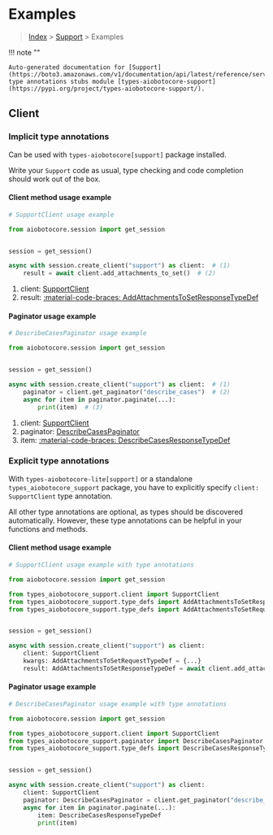 # Examples

> [Index](../README.md) > [Support](./README.md) > Examples

!!! note ""

    Auto-generated documentation for [Support](https://boto3.amazonaws.com/v1/documentation/api/latest/reference/services/support.html#support)
    type annotations stubs module [types-aiobotocore-support](https://pypi.org/project/types-aiobotocore-support/).

## Client

### Implicit type annotations

Can be used with `types-aiobotocore[support]` package installed.

Write your `Support` code as usual,
type checking and code completion should work out of the box.



#### Client method usage example

```python
# SupportClient usage example

from aiobotocore.session import get_session


session = get_session()

async with session.create_client("support") as client:  # (1)
    result = await client.add_attachments_to_set()  # (2)
```

1. client: [SupportClient](./client.md)
2. result: [:material-code-braces: AddAttachmentsToSetResponseTypeDef](./type_defs.md#addattachmentstosetresponsetypedef)



#### Paginator usage example

```python
# DescribeCasesPaginator usage example

from aiobotocore.session import get_session


session = get_session()

async with session.create_client("support") as client:  # (1)
    paginator = client.get_paginator("describe_cases")  # (2)
    async for item in paginator.paginate(...):
        print(item)  # (3)
```

1. client: [SupportClient](./client.md)
2. paginator: [DescribeCasesPaginator](./paginators.md#describecasespaginator)
3. item: [:material-code-braces: DescribeCasesResponseTypeDef](./type_defs.md#describecasesresponsetypedef)




### Explicit type annotations

With `types-aiobotocore-lite[support]`
or a standalone `types_aiobotocore_support` package, you have to explicitly specify
`client: SupportClient` type annotation.

All other type annotations are optional, as types should be discovered automatically.
However, these type annotations can be helpful in your functions and methods.


#### Client method usage example

```python
# SupportClient usage example with type annotations

from aiobotocore.session import get_session

from types_aiobotocore_support.client import SupportClient
from types_aiobotocore_support.type_defs import AddAttachmentsToSetResponseTypeDef
from types_aiobotocore_support.type_defs import AddAttachmentsToSetRequestTypeDef


session = get_session()

async with session.create_client("support") as client:
    client: SupportClient
    kwargs: AddAttachmentsToSetRequestTypeDef = {...}
    result: AddAttachmentsToSetResponseTypeDef = await client.add_attachments_to_set(**kwargs)
```



#### Paginator usage example

```python
# DescribeCasesPaginator usage example with type annotations

from aiobotocore.session import get_session

from types_aiobotocore_support.client import SupportClient
from types_aiobotocore_support.paginator import DescribeCasesPaginator
from types_aiobotocore_support.type_defs import DescribeCasesResponseTypeDef


session = get_session()

async with session.create_client("support") as client:
    client: SupportClient
    paginator: DescribeCasesPaginator = client.get_paginator("describe_cases")
    async for item in paginator.paginate(...):
        item: DescribeCasesResponseTypeDef
        print(item)
```


